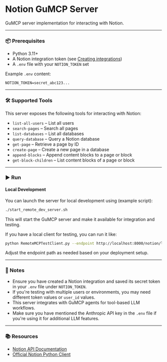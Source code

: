 
# Notion GuMCP Server

GuMCP server implementation for interacting with Notion.

---

### 📦 Prerequisites

- Python 3.11+
- A Notion integration token (see [Creating integrations](https://developers.notion.com/docs/create-a-notion-integration))
- A `.env` file with your `NOTION_TOKEN` set

Example `.env` content:
```
NOTION_TOKEN=secret_abc123...
```

---

### 🛠️ Supported Tools

This server exposes the following tools for interacting with Notion:

- `list-all-users` – List all users
- `search-pages` – Search all pages
- `list-databases` – List all databases
- `query-database` – Query a Notion database
- `get-page` – Retrieve a page by ID
- `create-page` – Create a new page in a database
- `append-blocks` – Append content blocks to a page or block
- `get-block-children` – List content blocks of a page or block

---

### ▶️ Run

#### Local Development

You can launch the server for local development using (example script):

```bash
./start_remote_dev_server.sh
```

This will start the GuMCP server and make it available for integration and testing.

If you have a local client for testing, you can run it like:

```bash
python RemoteMCPTestClient.py --endpoint http://localhost:8000/notion/local
```

Adjust the endpoint path as needed based on your deployment setup.

---

### 📎 Notes

- Ensure you have created a Notion integration and saved its secret token in your `.env` file under `NOTION_TOKEN`.
- If you're testing with multiple users or environments, you may need different token values or `user_id` values.
- This server integrates with GuMCP agents for tool-based LLM workflows.
- Make sure you have mentioned the Anthropic API key in the `.env` file if you're using it for additional LLM features.

---

### 📚 Resources

- [Notion API Documentation](https://developers.notion.com)
- [Official Notion Python Client](https://github.com/ramnes/notion-sdk-py)
